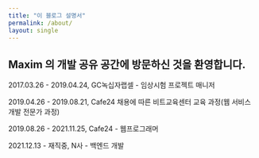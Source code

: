 ```yaml
---
title: "이 블로그 설명서"
permalink: /about/
layout: single
---
```


## Maxim 의 개발 공유 공간에 방문하신 것을 환영합니다.

2017.03.26 - 2019.04.24, GC녹십자랩셀 - 임상시험 프로젝트 매니저

2019.04.26 - 2019.08.21, Cafe24 채용에 따른 비트교육센터 교육 과정(웹 서비스 개발 전문가 과정) 

2019.08.26 - 2021.11.25, Cafe24 - 웹프로그래머  

2021.12.13 - 재직중, N사 - 백엔드 개발
